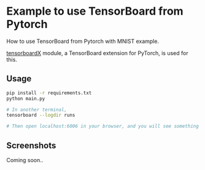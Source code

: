 # Example to use TensorBoard from Pytorch 

How to use TensorBoard from Pytorch with MNIST example. 

[tensorboardX](https://github.com/lanpa/tensorboard-pytorch) module, a TensorBoard extension for PyTorch, is used for this.

## Usage

```bash
pip install -r requirements.txt
python main.py
```

```bash
# In another terminal, 
tensorboard --logdir runs

# Then open localhost:6006 in your browser, and you will see something like the screenshots below.
```

## Screenshots

Coming soon..
